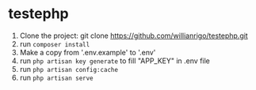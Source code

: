 # testephp

1. Clone the project: git clone https://github.com/willianrigo/testephp.git
2. run `composer install`
3. Make a copy from '.env.example' to '.env'
4. run `php artisan key generate` to fill "APP_KEY" in .env file
5. run `php artisan config:cache`
6. run `php artisan serve`